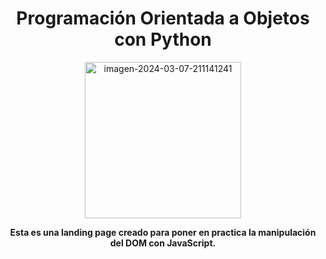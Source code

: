 <div align="center">

# Programación Orientada a Objetos con Python

<a href="https://postimg.cc/14KdYq2y">
  <img src="https://i.postimg.cc/G2P8J0sc/image-4.png" alt="imagen-2024-03-07-211141241" width="250"/>
</a>

<p><strong>Esta es una landing page creado para poner en practica la manipulación del DOM con JavaScript.</strong></p>

</div>
